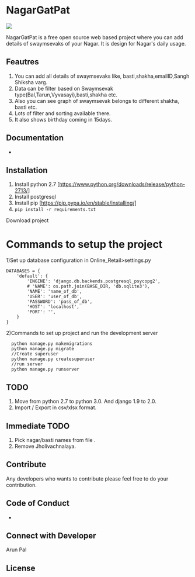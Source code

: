# NagarGatPat

[![](https://img.shields.io/badge/license-MIT-blue.svg)](https://opensource.org/licenses/MIT)

NagarGatPat is a free open source web based project where you can add details of swaymsevaks of your Nagar. It is design for Nagar's daily usage.

## Feautres

1. You can add all details of swaymsevaks like, basti,shakha,emailID,Sangh Shiksha varg.
2. Data can be filter based on Swaymsevak type(Bal,Tarun,Vyvasayi),basti,shakha etc.
3. Also you can see graph of swaymsevak belongs to different shakha, basti etc.
4. Lots of filter and sorting available there.
5. It also shows birthday coming in 15days.

## Documentation


-
## Installation

1) Install python 2.7 [https://www.python.org/downloads/release/python-2713/]
2) Install postgresql
3) Install pip [https://pip.pypa.io/en/stable/installing/]
3) ```pip install -r requirements.txt```

Download project 

# Commands to setup the project
1)Set up database configuration in Online_Retail>settings.py
```
DATABASES = {
    'default': {
        'ENGINE': 'django.db.backends.postgresql_psycopg2',
        # 'NAME': os.path.join(BASE_DIR, 'db.sqlite3'),
        'NAME': 'name_of_db',
        'USER': 'user_of_db',
        'PASSWORD': 'pass_of_db',
        'HOST': 'localhost',
        'PORT': '',
    }
}

```

2)Commands to set up project and run the development server
```
  python manage.py makemigrations
  python manage.py migrate
  //Create superuser
  python manage.py createsuperuser
  //run server
  python manage.py runserver
```

## TODO

1. Move from python 2.7 to python 3.0. And django 1.9 to 2.0.
2. Import / Export in csv/xlsx format.


## Immediate TODO
1. Pick nagar/basti names from file .
2. Remove Jholivachnalaya.

## Contribute

Any developers who wants to contribute please feel free to do your contribution.

## Code of Conduct

 - 

## Connect with Developer

Arun Pal


## License



